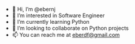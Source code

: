 - 👋 Hi, I’m @ebernj
- 👀 I’m interested in Software Engineer
- 🌱 I’m currently learning Python
- 💞️ I’m looking to collaborate on Python projects
- 📫 You can reach me at eberdf@gmail.com

<!---
ebernj/ebernj is a ✨ special ✨ repository because its `README.md` (this file) appears on your GitHub profile.
You can click the Preview link to take a look at your changes.
--->
